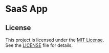 # SaaS App

## License

This project is licensed under the [MIT License](LICENSE).  
See the [LICENSE](./LICENSE) file for details.
